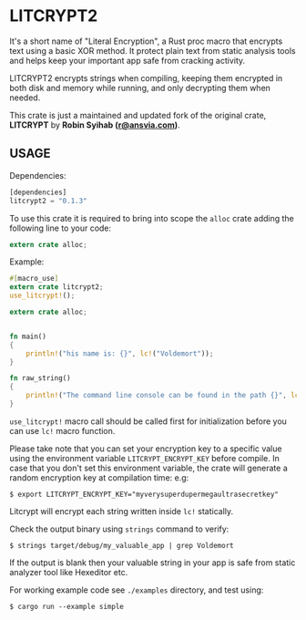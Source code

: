 LITCRYPT2 
===========

It's a short name of "Literal Encryption", a Rust proc macro that encrypts text using a basic XOR method. It protect plain text from static analysis tools and helps keep your important app safe from cracking activity.

LITCRYPT2 encrypts strings when compiling, keeping them encrypted in both disk and memory while running, and only decrypting them when needed.

This crate is just a maintained and updated fork of the original crate, **LITCRYPT** by **Robin Syihab (r@ansvia.com)**.

USAGE
-----

Dependencies:

```rust
[dependencies]
litcrypt2 = "0.1.3"
```

To use this crate it is required to bring into scope the `alloc` crate adding the following line to your code:

```rust
extern crate alloc;
``` 

Example:

```rust
#[macro_use]
extern crate litcrypt2;
use_litcrypt!();

extern crate alloc;


fn main()
{
    println!("his name is: {}", lc!("Voldemort"));
}

fn raw_string()
{
    println!("The command line console can be found in the path {}", lc!(r"C:\Windows\System32\cmd.exe"));
}
```

`use_litcrypt!` macro call should be called first for initialization before you can
use `lc!` macro function. 

Please take note that you can set your encryption key to a specific value using the environment variable 
`LITCRYPT_ENCRYPT_KEY` before compile. In case that you don't set this environment variable, the crate
will generate a random encryption key at compilation time:
e.g:

    $ export LITCRYPT_ENCRYPT_KEY="myverysuperdupermegaultrasecretkey"

Litcrypt will encrypt each string written inside `lc!` statically.

Check the output binary using `strings` command to verify:

    $ strings target/debug/my_valuable_app | grep Voldemort

If the output is blank then your valuable string in your app is safe from static analyzer tool
like Hexeditor etc.

For working example code see `./examples` directory, and test using:

    $ cargo run --example simple
